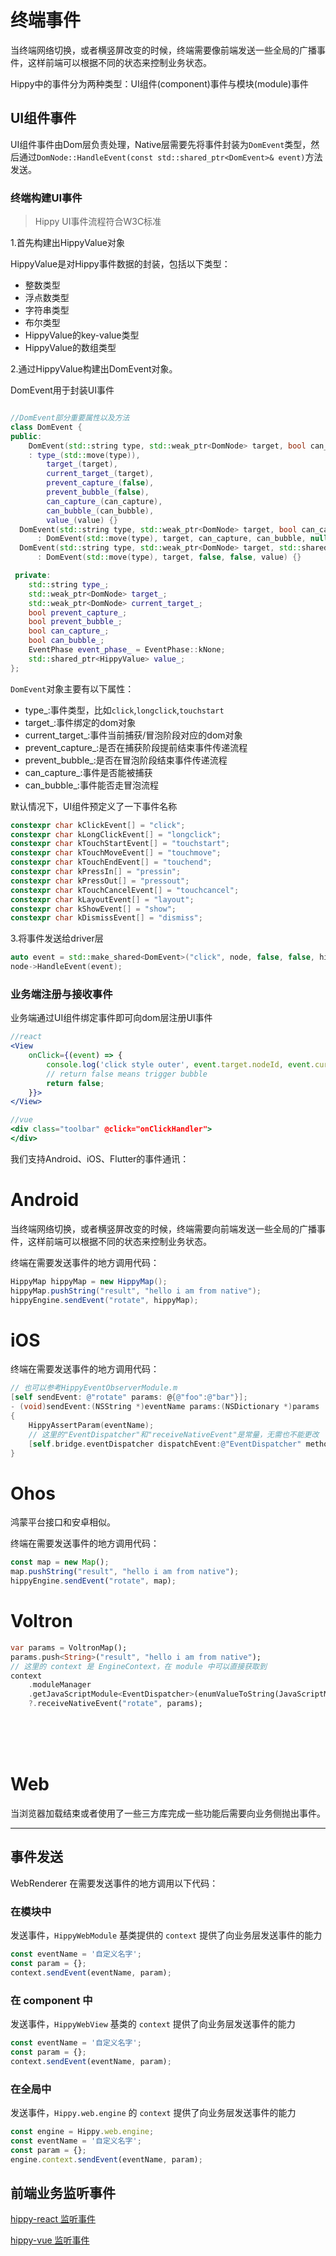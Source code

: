 # 终端事件

当终端网络切换，或者横竖屏改变的时候，终端需要像前端发送一些全局的广播事件，这样前端可以根据不同的状态来控制业务状态。

Hippy中的事件分为两种类型：UI组件(component)事件与模块(module)事件
<br/>

## UI组件事件

UI组件事件由Dom层负责处理，Native层需要先将事件封装为`DomEvent`类型，然后通过`DomNode::HandleEvent(const std::shared_ptr<DomEvent>& event)`方法发送。

### 终端构建UI事件

>Hippy UI事件流程符合W3C标准

1.首先构建出HippyValue对象

HippyValue是对Hippy事件数据的封装，包括以下类型：

- 整数类型
- 浮点数类型
- 字符串类型
- 布尔类型
- HippyValue的key-value类型
- HippyValue的数组类型

2.通过HippyValue构建出DomEvent对象。

DomEvent用于封装UI事件

```cpp

//DomEvent部分重要属性以及方法 
class DomEvent {
public:
    DomEvent(std::string type, std::weak_ptr<DomNode> target, bool can_capture, bool can_bubble, std::shared_ptr<HippyValue> value)
    : type_(std::move(type)),
        target_(target),
        current_target_(target),
        prevent_capture_(false),
        prevent_bubble_(false),
        can_capture_(can_capture),
        can_bubble_(can_bubble),
        value_(value) {}
  DomEvent(std::string type, std::weak_ptr<DomNode> target, bool can_capture = false, bool can_bubble = false)
      : DomEvent(std::move(type), target, can_capture, can_bubble, nullptr) {}
  DomEvent(std::string type, std::weak_ptr<DomNode> target, std::shared_ptr<HippyValue> value)
      : DomEvent(std::move(type), target, false, false, value) {}

 private:
    std::string type_;
    std::weak_ptr<DomNode> target_;
    std::weak_ptr<DomNode> current_target_;
    bool prevent_capture_;
    bool prevent_bubble_;
    bool can_capture_;
    bool can_bubble_;
    EventPhase event_phase_ = EventPhase::kNone;
    std::shared_ptr<HippyValue> value_;
};

```

`DomEvent`对象主要有以下属性：

- type_:事件类型，比如`click`,`longclick`,`touchstart`
- target_:事件绑定的dom对象
- current_target_:事件当前捕获/冒泡阶段对应的dom对象
- prevent_capture_:是否在捕获阶段提前结束事件传递流程
- prevent_bubble_:是否在冒泡阶段结束事件传递流程
- can_capture_:事件是否能被捕获
- can_bubble_:事件能否走冒泡流程

默认情况下，UI组件预定义了一下事件名称

```c++
constexpr char kClickEvent[] = "click";
constexpr char kLongClickEvent[] = "longclick";
constexpr char kTouchStartEvent[] = "touchstart";
constexpr char kTouchMoveEvent[] = "touchmove";
constexpr char kTouchEndEvent[] = "touchend";
constexpr char kPressIn[] = "pressin";
constexpr char kPressOut[] = "pressout";
constexpr char kTouchCancelEvent[] = "touchcancel";
constexpr char kLayoutEvent[] = "layout";
constexpr char kShowEvent[] = "show";
constexpr char kDismissEvent[] = "dismiss";
```

3.将事件发送给driver层

```cpp
auto event = std::make_shared<DomEvent>("click", node, false, false, hippyValue);
node->HandleEvent(event);
```

### 业务端注册与接收事件

业务端通过UI组件绑定事件即可向dom层注册UI事件

```jsx
//react
<View
    onClick={(event) => {
        console.log('click style outer', event.target.nodeId, event.currentTarget.nodeId);
        // return false means trigger bubble
        return false;
    }}>
</View>

//vue
<div class="toolbar" @click="onClickHandler">
</div>
```

我们支持Android、iOS、Flutter的事件通讯：

# Android

当终端网络切换，或者横竖屏改变的时候，终端需要向前端发送一些全局的广播事件，这样前端可以根据不同的状态来控制业务状态。

终端在需要发送事件的地方调用代码：

```java
HippyMap hippyMap = new HippyMap();
hippyMap.pushString("result", "hello i am from native");
hippyEngine.sendEvent("rotate", hippyMap);
```

# iOS

终端在需要发送事件的地方调用代码：

```objectivec
// 也可以参考HippyEventObserverModule.m
[self sendEvent: @"rotate" params: @{@"foo":@"bar"}];
- (void)sendEvent:(NSString *)eventName params:(NSDictionary *)params
{
    HippyAssertParam(eventName);
    // 这里的"EventDispatcher"和"receiveNativeEvent"是常量，无需也不能更改
    [self.bridge.eventDispatcher dispatchEvent:@"EventDispatcher" methodName:@"receiveNativeEvent" args:@{@"eventName": eventName, @"extra": params ? : @{}}];
}
```

# Ohos

鸿蒙平台接口和安卓相似。

终端在需要发送事件的地方调用代码：

```typescript
const map = new Map();
map.pushString("result", "hello i am from native");
hippyEngine.sendEvent("rotate", map);
```

# Voltron

```dart
var params = VoltronMap();
params.push<String>("result", "hello i am from native");
// 这里的 context 是 EngineContext，在 module 中可以直接获取到
context
    .moduleManager
    .getJavaScriptModule<EventDispatcher>(enumValueToString(JavaScriptModuleType.EventDispatcher))
    ?.receiveNativeEvent("rotate", params);
```

<br/>
<br/>
<br/>

# Web

当浏览器加载结束或者使用了一些三方库完成一些功能后需要向业务侧抛出事件。

---

## 事件发送

WebRenderer 在需要发送事件的地方调用以下代码：

### 在模块中

 发送事件，`HippyWebModule` 基类提供的 `context` 提供了向业务层发送事件的能力

```javascript
const eventName = '自定义名字';
const param = {};
context.sendEvent(eventName, param);
```

### 在 component 中

 发送事件，`HippyWebView` 基类的 `context` 提供了向业务层发送事件的能力

```javascript
const eventName = '自定义名字';
const param = {};
context.sendEvent(eventName, param);
```

### 在全局中

 发送事件，`Hippy.web.engine` 的 `context` 提供了向业务层发送事件的能力

```javascript
const engine = Hippy.web.engine;
const eventName = '自定义名字';
const param = {};
engine.context.sendEvent(eventName, param);
```

## 前端业务监听事件

[hippy-react 监听事件](api/hippy-react/native-event.md?id=事件监听器)

[hippy-vue 监听事件](api/hippy-vue/native-event.md?id=事件监听器)

